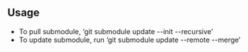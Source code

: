 
## Usage
* To pull submodule, ‘git submodule update --init --recursive’
* To update submodule, run ‘git submodule update --remote --merge’